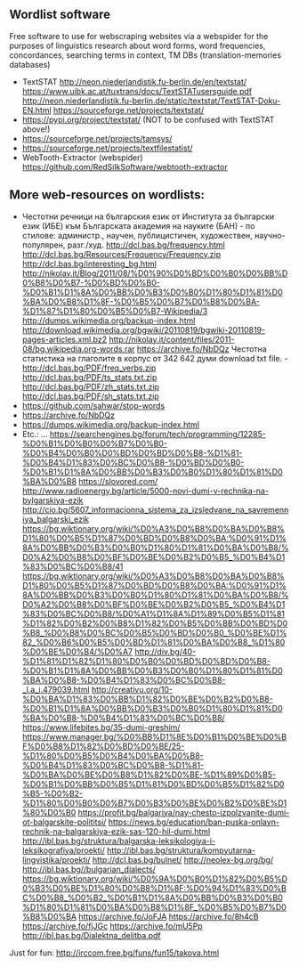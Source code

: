 ## Wordlist software

Free software to use for webscraping websites via a webspider for the purposes of linguistics research about word forms, word frequencies, concordances, searching terms in context, TM DBs (translation-memories databases)
* TextSTAT
http://neon.niederlandistik.fu-berlin.de/en/textstat/
https://www.uibk.ac.at/tuxtrans/docs/TextSTATusersguide.pdf
http://neon.niederlandistik.fu-berlin.de/static/textstat/TextSTAT-Doku-EN.html
https://sourceforge.net/projects/textstat/
* https://pypi.org/project/textstat/ (NOT to be confused with TextSTAT above!)
* https://sourceforge.net/projects/tamsys/
* https://sourceforge.net/projects/textfilestatist/
* WebTooth-Extractor (webspider)
https://github.com/RedSilkSoftware/webtooth-extractor


## More web-resources on wordlists:

* Честотни речници на българския език от Института за български език (ИБЕ) към Българската академия на науките (БАН) - по стилове: администр., научен, публицистичен, художествен, научно-популярен, разг./худ.
http://dcl.bas.bg/frequency.html
http://dcl.bas.bg/Resources/Frequency/Frequency.zip
http://dcl.bas.bg/interesting_bg.html
http://nikolay.it/Blog/2011/08/%D0%90%D0%BD%D0%B0%D0%BB%D0%B8%D0%B7-%D0%BD%D0%B0-%D0%B1%D1%8A%D0%BB%D0%B3%D0%B0%D1%80%D1%81%D0%BA%D0%B8%D1%8F-%D0%B5%D0%B7%D0%B8%D0%BA-%D1%87%D1%80%D0%B5%D0%B7-Wikipedia/3
http://dumps.wikimedia.org/backup-index.html
http://download.wikimedia.org/bgwiki/20110819/bgwiki-20110819-pages-articles.xml.bz2
http://nikolay.it/content/files/2011-08/bg.wikipedia.org-words.rar
https://archive.fo/NbDQz
Честотна статистика на глаголите в корпус от 342 642 думи download txt file. - http://dcl.bas.bg/PDF/freq_verbs.zip
http://dcl.bas.bg/PDF/ts_stats.txt.zip
http://dcl.bas.bg/PDF/zh_stats.txt.zip
http://dcl.bas.bg/PDF/sh_stats.txt.zip
* https://github.com/sahwar/stop-words
* https://archive.fo/NbDQz
* https://dumps.wikimedia.org/backup-index.html
* Etc.: ...
https://searchengines.bg/forum/tech/programming/12285-%D0%B1%D0%B0%D0%B7%D0%B0-%D0%B4%D0%B0%D0%BD%D0%BD%D0%B8-%D1%81-%D0%B4%D1%83%D0%BC%D0%B8-%D0%BD%D0%B0-%D0%B1%D1%8A%D0%BB%D0%B3%D0%B0%D1%80%D1%81%D0%BA%D0%B8
https://slovored.com/
http://www.radioenergy.bg/article/5000-novi-dumi-v-rechnika-na-bylgarskiya-ezik
http://cio.bg/5607_informacionna_sistema_za_izsledvane_na_savremenniya_balgarski_ezik
https://bg.wiktionary.org/wiki/%D0%A3%D0%B8%D0%BA%D0%B8%D1%80%D0%B5%D1%87%D0%BD%D0%B8%D0%BA:%D0%91%D1%8A%D0%BB%D0%B3%D0%B0%D1%80%D1%81%D0%BA%D0%B8/%D0%A2%D0%B8%D0%BF%D0%BE%D0%B2%D0%B5_%D0%B4%D1%83%D0%BC%D0%B8/41
https://bg.wiktionary.org/wiki/%D0%A3%D0%B8%D0%BA%D0%B8%D1%80%D0%B5%D1%87%D0%BD%D0%B8%D0%BA:%D0%91%D1%8A%D0%BB%D0%B3%D0%B0%D1%80%D1%81%D0%BA%D0%B8/%D0%A2%D0%B8%D0%BF%D0%BE%D0%B2%D0%B5_%D0%B4%D1%83%D0%BC%D0%B8/%D0%A1%D1%8A%D1%89%D0%B5%D1%81%D1%82%D0%B2%D0%B8%D1%82%D0%B5%D0%BB%D0%BD%D0%B8_%D0%B8%D0%BC%D0%B5%D0%BD%D0%B0_%D0%BE%D1%82_%D0%B6%D0%B5%D0%BD%D1%81%D0%BA%D0%B8_%D1%80%D0%BE%D0%B4/%D0%A7
http://div.bg/40-%D1%81%D1%82%D1%80%D0%B0%D0%BD%D0%BD%D0%B8-%D0%B1%D1%8A%D0%BB%D0%B3%D0%B0%D1%80%D1%81%D0%BA%D0%B8-%D0%B4%D1%83%D0%BC%D0%B8-_l.a_i.479039.html
http://creativu.org/10-%D0%BA%D1%83%D0%BB%D1%82%D0%BE%D0%B2%D0%B8-%D0%B1%D1%8A%D0%BB%D0%B3%D0%B0%D1%80%D1%81%D0%BA%D0%B8-%D0%B4%D1%83%D0%BC%D0%B8/
https://www.lifebites.bg/35-dumi-greshim/
https://www.manager.bg/%D0%BB%D1%8E%D0%B1%D0%BE%D0%BF%D0%B8%D1%82%D0%BD%D0%BE/25-%D1%80%D0%B5%D0%B4%D0%BA%D0%B8-%D0%B4%D1%83%D0%BC%D0%B8-%D1%81-%D0%BA%D0%BE%D0%B8%D1%82%D0%BE-%D1%89%D0%B5-%D0%B1%D0%BB%D0%B5%D1%81%D0%BD%D0%B5%D1%82%D0%B5-%D0%B2-%D1%80%D0%B0%D0%B7%D0%B3%D0%BE%D0%B2%D0%BE%D1%80%D0%B0
https://profit.bg/balgariya/nay-chesto-izpolzvanite-dumi-ot-balgarskite-polititsi/
https://news.bg/education/ban-puska-onlayn-rechnik-na-balgarskiya-ezik-sas-120-hil-dumi.html
http://ibl.bas.bg/struktura/balgarska-leksikologiya-i-leksikografiya/proekti/
http://ibl.bas.bg/struktura/kompyutarna-lingvistika/proekti/
http://dcl.bas.bg/bulnet/
http://neolex-bg.org/bg/
http://ibl.bas.bg//bulgarian_dialects/
https://bg.wiktionary.org/wiki/%D0%9A%D0%B0%D1%82%D0%B5%D0%B3%D0%BE%D1%80%D0%B8%D1%8F:%D0%94%D1%83%D0%BC%D0%B8_%D0%B2_%D0%B1%D1%8A%D0%BB%D0%B3%D0%B0%D1%80%D1%81%D0%BA%D0%B8%D1%8F_%D0%B5%D0%B7%D0%B8%D0%BA
https://archive.fo/JoFJA
https://archive.fo/8h4cB
https://archive.fo/fjJGc
https://archive.fo/mU5Pp
http://ibl.bas.bg/Dialektna_delitba.pdf

Just for fun:
http://irccom.free.bg/funs/fun15/takova.html
